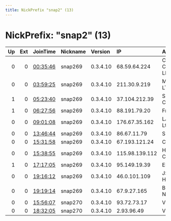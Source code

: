 ```yaml
---
title: NickPrefix "snap2" (13)
---
```


# NickPrefix: "snap2" (13)

|   Up |   Ext | JoinTime                                                                                            | Nickname   | Version   | IP             | AS                                | CC   |   ORp |   Dirp | OS    | Contact   |   eFamMembers |
|-----:|------:|:----------------------------------------------------------------------------------------------------|:-----------|:----------|:---------------|:----------------------------------|:-----|------:|-------:|:------|:----------|--------------:|
|    0 |     0 | [00:35:46](https://metrics.torproject.org/rs.html#details/AC9C3068506BF693096CA9621A11C78993837516) | snap269    | 0.3.4.10  | 68.59.64.224   | Comcast Cable Communications, LLC | us   | 44403 |      0 | Linux | None      |             1 |
|    0 |     0 | [03:59:25](https://metrics.torproject.org/rs.html#details/CCCFFADF06361FA8BDEBCC2206812317FD430FF5) | snap269    | 0.3.4.10  | 211.30.9.219   | Microplex PTY LTD                 | au   | 45555 |      0 | Linux | None      |             1 |
|    1 |     0 | [05:23:40](https://metrics.torproject.org/rs.html#details/A95F00EA95CF9CFA98758309F2D68C260F356DC5) | snap269    | 0.3.4.10  | 37.104.212.39  | Saudi Telecom Company JSC         | sa   | 46859 |      0 | Linux | None      |             1 |
|    1 |     0 | [06:27:56](https://metrics.torproject.org/rs.html#details/9EAA4E0B37D0845089DCEBB75C1A757409F343D8) | snap269    | 0.3.4.10  | 88.191.79.20   | Free SAS                          | fr   | 36665 |      0 | Linux | None      |             1 |
|    0 |     0 | [09:01:08](https://metrics.torproject.org/rs.html#details/7B0109B0D8AECF3D94801C37DF9FC7820A75125F) | snap269    | 0.3.4.10  | 176.67.35.162  | LATNET SERVISS Ltd.               | lv   | 41609 |      0 | Linux | None      |             1 |
|    0 |     0 | [13:46:44](https://metrics.torproject.org/rs.html#details/99314EF45C08C596172C17678CA38CCE174E2B0E) | snap269    | 0.3.4.10  | 86.67.11.79    | SFR SA                            | fr   | 32791 |      0 | Linux | None      |             1 |
|    0 |     0 | [15:31:58](https://metrics.torproject.org/rs.html#details/02EA2679132AA513C6B5D14CC363A84694F8DBEC) | snap269    | 0.3.4.10  | 67.193.121.24  | Cogeco Cable                      | ca   | 44909 |      0 | Linux | None      |             1 |
|    0 |     0 | [15:38:55](https://metrics.torproject.org/rs.html#details/BCE9CA2838CE5E0B8A0EB7D2EF13C429BFA06D9E) | snap269    | 0.3.4.10  | 115.98.139.112 | Hathway IP Over Cable Internet    | in   | 44483 |      0 | Linux | None      |             1 |
|    1 |     0 | [17:17:05](https://metrics.torproject.org/rs.html#details/78B2E9D9EAF4201A308018226F33C6132D91560F) | snap269    | 0.3.4.10  | 95.149.19.39   | EE Limited                        | gb   | 42559 |      0 | Linux | None      |             1 |
|    0 |     0 | [19:16:12](https://metrics.torproject.org/rs.html#details/135849F9A501AD13140D92AF0512146D577D1BDB) | snap269    | 0.3.4.10  | 46.0.101.109   | JSC ER-Telecom Holding            | ru   | 43453 |      0 | Linux | None      |             1 |
|    0 |     0 | [19:19:14](https://metrics.torproject.org/rs.html#details/97086C971C87D82A278B1D1EAE41874EA6EB410D) | snap269    | 0.3.4.10  | 67.9.27.165    | BRIGHT HOUSE NETWORKS, LLC        | us   | 36591 |      0 | Linux | None      |             1 |
|    0 |     0 | [15:56:07](https://metrics.torproject.org/rs.html#details/3FFF215A307436CCB8E48D7EF1C52F3EE3989F78) | snap270    | 0.3.4.10  | 93.72.73.17    | Volia                             | ua   | 33441 |      0 | Linux | None      |             1 |
|    0 |     0 | [18:32:05](https://metrics.torproject.org/rs.html#details/AC4192F0DA46566A7DA4AC87D2EE798CACF13A0E) | snap270    | 0.3.4.10  | 2.93.96.49     | VimpelCom                         | ru   | 37675 |      0 | Linux | None      |             1 |

